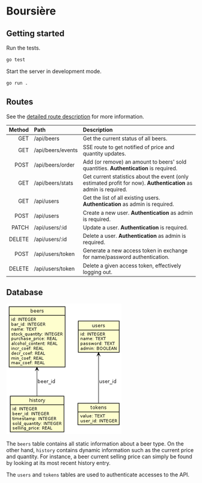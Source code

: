 # Boursière

## Getting started

Run the tests.

```sh
go test
```

Start the server in development mode.

```sh
go run .
```

## Routes

See the [detailed route description](./doc/routes.md) for more information.

| Method | Path              | Description                                                                                                      |
| -----: | :---------------- | :--------------------------------------------------------------------------------------------------------------- |
|    GET | /api/beers        | Get the current status of all beers.                                                                             |
|    GET | /api/beers/events | SSE route to get notified of price and quantity updates.                                                         |
|   POST | /api/beers/order  | Add (or remove) an amount to beers' sold quantities. **Authentication** is required.                             |
|    GET | /api/beers/stats  | Get current statistics about the event (only estimated profit for now). **Authentication** as admin is required. |
|    GET | /api/users        | Get the list of all existing users. **Authentication** as admin is required.                                     |
|   POST | /api/users        | Create a new user. **Authentication** as admin is required.                                                      |
|  PATCH | /api/users/:id    | Update a user. **Authentication** is required.                                                                   |
| DELETE | /api/users/:id    | Delete a user. **Authentication** as admin is required.                                                          |
|   POST | /api/users/token  | Generate a new access token in exchange for name/password authentication.                                        |
| DELETE | /api/users/token  | Delete a given access token, effectively logging out.                                                            |

## Database

![Database schema](./doc/db.png)

The `beers` table contains all static information about a beer type. On the other hand, `history` contains dynamic information such as the current price and quantity. For instance, a beer current selling price can simply be found by looking at its most recent history entry.

The `users` and `tokens` tables are used to authenticate accesses to the API.
